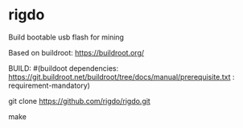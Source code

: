 # rigdo
Build bootable usb flash for mining

Based on buildroot: https://buildroot.org/

BUILD:
#(buildoot dependencies: https://git.buildroot.net/buildroot/tree/docs/manual/prerequisite.txt : requirement-mandatory)

git clone https://github.com/rigdo/rigdo.git

make

